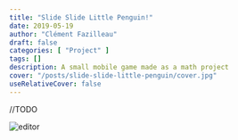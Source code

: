 ```yaml
---
title: "Slide Slide Little Penguin!"
date: 2019-05-19
author: "Clément Fazilleau"
draft: false
categories: [ "Project" ]
tags: []
description: A small mobile game made as a math project
cover: "/posts/slide-slide-little-penguin/cover.jpg"
useRelativeCover: false
---
```


//TODO

![editor](/posts/slide-slide-little-penguin/editor.png)

